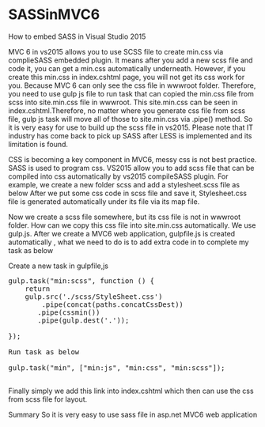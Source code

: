 # SASSinMVC6

How to embed SASS in Visual Studio 2015

MVC 6 in vs2015 allows you to use SCSS file to create min.css via complieSASS embedded plugin. It means after you add a new scss file and code it, you can get a min.css automatically underneath. However, if you create this min.css in index.cshtml page, you will not get its css work for you. Because MVC 6 can only see the css file in wwwroot folder. Therefore, you need to use gulp js file to run task that can copied the min.css file from scss into site.min.css file in wwwroot. This site.min.css can be seen in index.cshtml.Therefore, no matter where you generate css file from scss file, gulp js task will move all of those to site.min.css via .pipe() method. So it is very easy for use to build up the scss file in vs2015. Please note that IT industry has come back to pick up SASS after LESS is implemented and its limitation is found.

CSS is becoming a key component in MVC6, messy css is not best practice. SASS is used to program css. VS2015 allow you to add scss file that can be compiled into css automatically by vs2015 compileSASS plugin. For example, we create a new folder scss and add a stylesheet.scss file as below After we put some css code in scss file and save it, Stylesheet.css file is generated automatically under its file via its map file.

Now we create a scss file somewhere, but its css file is not in wwwroot folder. How can we copy this css file into site.min.css automatically. We use gulp.js. After we create a MVC6 web application, gulpfile.js is created automatically , what we need to do is to add extra code in to complete my task as below

Create a new task in gulpfile,js
<pre>
gulp.task("min:scss", function () {
    return 
    gulp.src('./scss/StyleSheet.css')
        .pipe(concat(paths.concatCssDest))
       .pipe(cssmin())
       .pipe(gulp.dest('.'));

});

Run task as below

gulp.task("min", ["min:js", "min:css", "min:scss"]);

</pre>


Finally simply we add this link into index.cshtml which then can use the css from scss file for layout.

 

Summary
So it is very easy to use sass file in asp.net MVC6 web application 

